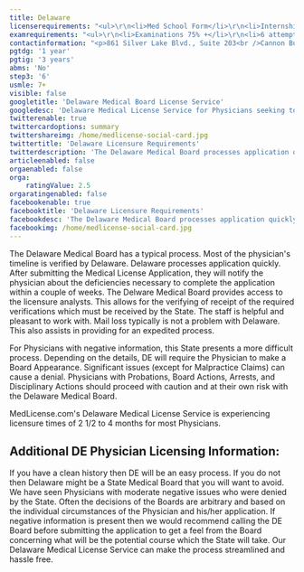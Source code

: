 ```yaml
---
title: Delaware
licenserequirements: "<ul>\r\n<li>Med School Form</li>\r\n<li>Internship/Residency/Fellowship Forms</li>\r\n<li>Current Employment</li>\r\n<li>Current Privileges</li>\r\n<li>All State Licenses (past/present)</li>\r\n<li>All National Examination Scores (USMLE/FLEX/NBME)</li>\r\n<li>ECFMG Certification</li>\r\n<li>NPDB-HIPDB Report</li>\r\n<li>Physician References</li>\r\n</ul>"
examrequirements: "<ul>\r\n<li>Examinations 75% +</li>\r\n<li>6 attempt limit- USMLE Step 3</li>\r\n<li>7+ year limit- USMLE</li>\r\n<li>1 year PGY for USA Grads</li>\r\n<li>3 years PGY for Non-USA Grads</li>\r\n<li>State Exam Accepted if Pre-1975</li>\r\n<li>No SPEX Exam Requirement</li>\r\n</ul>"
contactinformation: "<p>861 Silver Lake Blvd., Suite 203<br />Cannon Building<br />Dover, DE 19904<br />(302) 744-4500<br />Fax:(302) 739-2711</p>\r\n<p><a href=\"http://www.dpr.delaware.gov/\">www.dpr.delaware.gov</a></p>"
pgtdg: '1 year'
pgtig: '3 years'
abms: 'No'
step3: '6'
usmle: 7+
visible: false
googletitle: 'Delaware Medical Board License Service'
googledesc: 'Delaware Medical License Service for Physicians seeking to expedite the Board Licensure process when they apply to the DE Medical Board'
twitterenable: true
twittercardoptions: summary
twittershareimg: /home/medlicense-social-card.jpg
twittertitle: 'Delaware Licensure Requirements'
twitterdescription: 'The Delaware Medical Board processes application quickly, averaging between 2 1/2 and 4 months. Within a few weeks of submitting, they will notify the physician about the deficiencies necessary to complete the application. Our Medical License Service can make the process streamlined and hassle free.'
articleenabled: false
orgaenabled: false
orga:
    ratingValue: 2.5
orgaratingenabled: false
facebookenable: true
facebooktitle: 'Delaware Licensure Requirements'
facebookdesc: 'The Delaware Medical Board processes application quickly, averaging between 2 1/2 and 4 months. Within a few weeks of submitting, they will notify the physician about the deficiencies necessary to complete the application. Our Medical License Service can make the process streamlined and hassle free.'
facebookimg: /home/medlicense-social-card.jpg
---
```


<p>The Delaware Medical Board has a typical process. Most of the physician's timeline is verified by Delaware. Delaware processes application quickly. After submitting the Medical License Application, they will notify the physician about the deficiencies necessary to complete the application within a couple of weeks. The Delware Medical Board provides access to the licensure analysts. This allows for the verifying of receipt of the required verifications which must be received by the State. The staff is helpful and pleasant to work with. Mail loss typically is not a problem with Delaware. This also assists in providing for an expedited process.</p>
<p>For Physicians with negative information, this State presents a more difficult process. Depending on the details, DE will require the Physician to make a Board Appearance. Significant issues (except for Malpractice Claims) can cause a denial. Physicians with Probations, Board Actions, Arrests, and Disciplinary Actions should proceed with caution and at their own risk with the Delaware Medical Board.</p>
<p>MedLicense.com's Delaware Medical License Service is experiencing licensure times of 2 1/2 to 4 months for most Physicians.</p>
<h2 id="mcetoc_1cdq780te1">Additional DE Physician Licensing Information:</h2>
<p>If you have a clean history then DE will be an easy process. If you do not then Delaware might be a State Medical Board that you will want to avoid. We have seen Physicians with moderate negative issues who were denied by the State. Often the decisions of the Boards are arbitrary and based on the individual circumstances of the Physician and his/her application. If negative information is present then we would recommend calling the DE Board before submitting the application to get a feel from the Board concerning what will be the potential course which the State will take. Our Delaware Medical License Service can make the process streamlined and hassle free.</p>